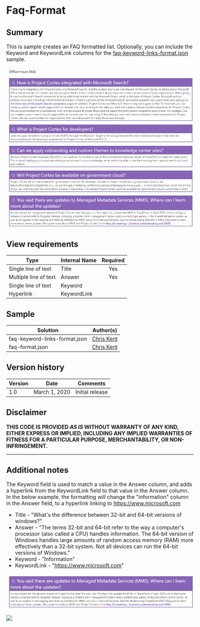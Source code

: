 # Faq-Format

## Summary
This is sample creates an FAQ formatted list. Optionally, you can include the Keyword and KeywordLink columns for the [faq-keyword-links-format.json](./faq-keyword-links-format.json) sample.

![FAQ Format Screenshot](./assets/FAQ.png)

## View requirements

|Type|Internal Name|Required|
|---|---|:---:|
|Single line of text|Title|Yes|
|Multiple line of text|Answer|Yes|
|Single line of text|Keyword||
|Hyperlink|KeywordLink||

## Sample

Solution|Author(s)
--------|---------
faq-keyword-links-format.json | [Chris Kent](https://twitter.com/theChrisKent)
faq-format.json | [Chris Kent](https://twitter.com/theChrisKent)

## Version history

Version|Date|Comments
-------|----|--------
1.0|March 1, 2020|Initial release

## Disclaimer
**THIS CODE IS PROVIDED *AS IS* WITHOUT WARRANTY OF ANY KIND, EITHER EXPRESS OR IMPLIED, INCLUDING ANY IMPLIED WARRANTIES OF FITNESS FOR A PARTICULAR PURPOSE, MERCHANTABILITY, OR NON-INFRINGEMENT.**

---

## Additional notes
The Keyword field is used to match a value in the Answer column, and adds a hyperlink from the KeywordLink field to that value in the Answer column. In the below example, the formatting will change the "information" column in the Answer field, to a hyperlink linking to https://www.microsoft.com

* Title - "What's the difference between 32-bit and 64-bit versions of windows?"
* Answer - "The terms 32-bit and 64-bit refer to the way a computer's processor (also called a CPU) handles information. The 64-bit version of Windows handles large amounts of random access memory (RAM) more effectively than a 32-bit system. Not all devices can run the 64-bit versions of Windows."
* Keyword - "Information"
* KeywordLink - "https://www.microsoft.com"

![FAQ Single Format Screenshot](./assets/FAQSingleQuestionScreenshot.png)


<img src="https://telemetry.sharepointpnp.com/sp-dev-list-formatting/view-samples/faq-format" />
